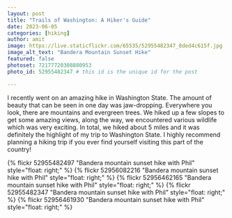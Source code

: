 ```yaml
---
layout: post
title: "Trails of Washington: A Hiker's Guide"
date: 2023-06-05
categories: [hiking]
author: amit
image: https://live.staticflickr.com/65535/52955482347_8ded4c615f.jpg
image_alt_text: "Bandera Mountain Sunset Hike"
featured: false
photoset: 72177720308880953
photo_id: 52955482347 # this id is the unique id for the post

---
```



I recently went on an amazing hike in Washington State. The amount of beauty that can be seen in one day was jaw-dropping. Everywhere you look, there are mountains and evergreen trees. We hiked up a few slopes to get some amazing views, along the way, we encountered various wildlife which was very exciting. In total, we hiked about 5 miles and it was definitely the highlight of my trip to Washington State. I highly recommend planning a hiking trip if you ever find yourself visiting this part of the country!

{% flickr 52955482497 "Bandera mountain sunset hike with Phil" style="float: right;"
 %}
{% flickr 52956082216 "Bandera mountain sunset hike with Phil" style="float: right;"
 %}
{% flickr 52956462165 "Bandera mountain sunset hike with Phil" style="float: right;"
 %}
{% flickr 52955482347 "Bandera mountain sunset hike with Phil" style="float: right;"
 %}
{% flickr 52956461930 "Bandera mountain sunset hike with Phil" style="float: right;"
 %}


